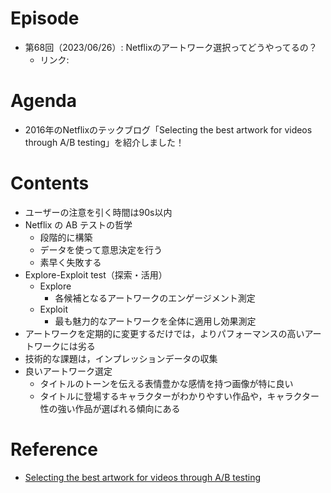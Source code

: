 # Episode

- 第68回（2023/06/26）: Netflixのアートワーク選択ってどうやってるの？
  - リンク: 

# Agenda

- 2016年のNetflixのテックブログ「Selecting the best artwork for videos through A/B testing」を紹介しました！

# Contents

- ユーザーの注意を引く時間は90s以内
- Netflix の AB テストの哲学
  - 段階的に構築
  - データを使って意思決定を行う
  - 素早く失敗する
- Explore-Exploit test（探索・活用）
  - Explore
    - 各候補となるアートワークのエンゲージメント測定
  - Exploit
    - 最も魅力的なアートワークを全体に適用し効果測定
- アートワークを定期的に変更するだけでは，よりパフォーマンスの高いアートワークには劣る
- 技術的な課題は，インプレッションデータの収集
- 良いアートワーク選定
  - タイトルのトーンを伝える表情豊かな感情を持つ画像が特に良い
  - タイトルに登場するキャラクターがわかりやすい作品や，キャラクター性の強い作品が選ばれる傾向にある

# Reference

- [Selecting the best artwork for videos through A/B testing](https://netflixtechblog.com/selecting-the-best-artwork-for-videos-through-a-b-testing-f6155c4595f6)

